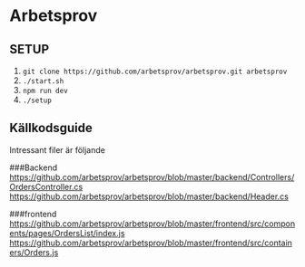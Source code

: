 # Arbetsprov

## SETUP

1.  `git clone https://github.com/arbetsprov/arbetsprov.git arbetsprov` 
2.  `./start.sh`
3.  `npm run dev`
4.  `./setup`
 
## Källkodsguide

Intressant filer är följande


###Backend
https://github.com/arbetsprov/arbetsprov/blob/master/backend/Controllers/OrdersController.cs
https://github.com/arbetsprov/arbetsprov/blob/master/backend/Header.cs

###frontend
https://github.com/arbetsprov/arbetsprov/blob/master/frontend/src/components/pages/OrdersList/index.js
https://github.com/arbetsprov/arbetsprov/blob/master/frontend/src/containers/Orders.js